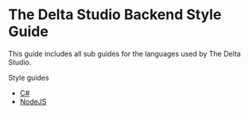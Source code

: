 # The Delta Studio Backend Style Guide

This guide includes all sub guides for the languages used by The Delta Studio.

Style guides

- [C#](C#/)
- [NodeJS](NodeJS/)
